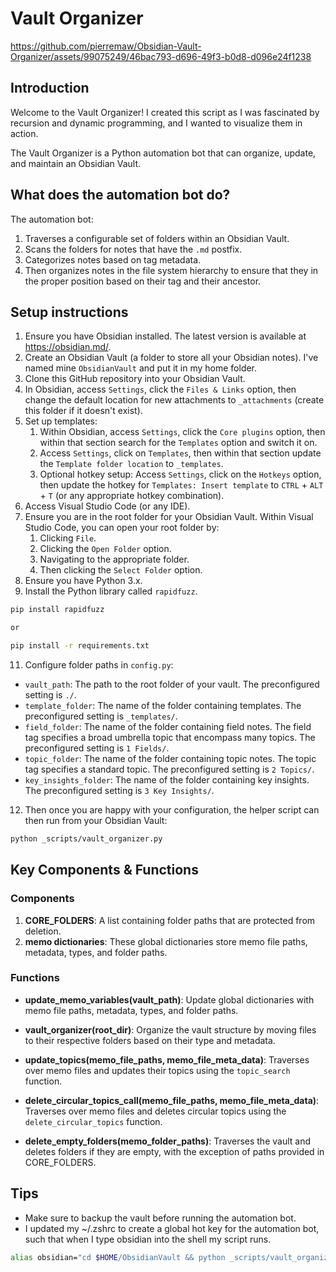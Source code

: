 # Vault Organizer

https://github.com/pierremaw/Obsidian-Vault-Organizer/assets/99075249/46bac793-d696-49f3-b0d8-d096e24f1238

## Introduction
Welcome to the Vault Organizer! I created this script as I was fascinated by recursion and dynamic programming, and I wanted to visualize them in action.

The Vault Organizer is a Python automation bot that can organize, update, and maintain an Obsidian Vault. 

## What does the automation bot do?
The automation bot:
1. Traverses a configurable set of folders within an Obsidian Vault.
2. Scans the folders for notes that have the `.md` postfix.  
3. Categorizes notes based on tag metadata.
4. Then organizes notes in the file system hierarchy to ensure that they in the proper position based on their tag and their ancestor.

## Setup instructions
1. Ensure you have Obsidian installed. The latest version is available at https://obsidian.md/.
2. Create an Obsidian Vault (a folder to store all your Obsidian notes). I've named mine `ObsidianVault` and put it in my home folder.
3. Clone this GitHub repository into your Obsidian Vault.
4. In Obsidian, access `Settings`, click the `Files & Links` option, then change the default location for new attachments to `_attachments` (create this folder if it doesn't exist).
5. Set up templates:
   1. Within Obsidian, access `Settings`, click the `Core plugins` option, then within that section search for the `Templates` option and switch it on.
   2. Access `Settings`, click on `Templates`, then within that section update the `Template folder location` to `_templates`.
   3. Optional hotkey setup: Access `Settings`, click on the `Hotkeys` option, then update the hotkey for `Templates: Insert template` to `CTRL` + `ALT` + `T` (or any appropriate hotkey combination). 
6. Access Visual Studio Code (or any IDE).
7. Ensure you are in the root folder for your Obsidian Vault. Within Visual Studio Code, you can open your root folder by:
   1. Clicking `File`.
   2. Clicking the `Open Folder` option.
   3. Navigating to the appropriate folder.
   4. Then clicking the `Select Folder` option.
9. Ensure you have Python 3.x.
10. Install the Python library called `rapidfuzz`.
   ```bash
   pip install rapidfuzz

   or

   pip install -r requirements.txt
   ```
11. Configure folder paths in `config.py`:
- `vault_path`: The path to the root folder of your vault. The preconfigured setting is `./`.
- `template_folder`: The name of the folder containing templates. The preconfigured setting is `_templates/`.
- `field_folder`: The name of the folder containing field notes. The field tag specifies a broad umbrella topic that encompass many topics. The preconfigured setting is `1 Fields/`.
- `topic_folder`: The name of the folder containing topic notes. The topic tag specifies a standard topic. The preconfigured setting is `2 Topics/`.
- `key_insights_folder`: The name of the folder containing key insights. The preconfigured setting is `3 Key Insights/`.
12. Then once you are happy with your configuration, the helper script can then run from your Obsidian Vault:
   ```bash
   python _scripts/vault_organizer.py
   ``` 

## Key Components & Functions

### Components
1. **CORE_FOLDERS**: A list containing folder paths that are protected from deletion.
2. **memo dictionaries**: These global dictionaries store memo file paths, metadata, types, and folder paths.

### Functions

- **update_memo_variables(vault_path)**: Update global dictionaries with memo file paths, metadata, types, and folder paths.

- **vault_organizer(root_dir)**: Organize the vault structure by moving files to their respective folders based on their type and metadata.

- **update_topics(memo_file_paths, memo_file_meta_data)**: Traverses over memo files and updates their topics using the `topic_search` function.

- **delete_circular_topics_call(memo_file_paths, memo_file_meta_data)**: Traverses over memo files and deletes circular topics using the `delete_circular_topics` function.

- **delete_empty_folders(memo_folder_paths)**: Traverses the vault and deletes folders if they are empty, with the exception of paths provided in CORE_FOLDERS.

## Tips
- Make sure to backup the vault before running the automation bot.
- I updated my ~/.zshrc to create a global hot key for the automation bot, such that when I type obsidian into the shell my script runs.
```bash
alias obsidian="cd $HOME/ObsidianVault && python _scripts/vault_organizer.py"
```


